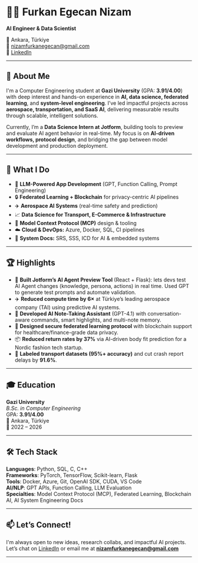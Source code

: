 # 👨‍💻 Furkan Egecan Nizam
**AI Engineer & Data Scientist**

📍 Ankara, Türkiye  
📧 nizamfurkanegecan@gmail.com  
🔗 [LinkedIn](https://www.linkedin.com/in/furkan-egecan-nizam)

---

## 🚀 About Me

I'm a Computer Engineering student at **Gazi University** (GPA: **3.91/4.00**) with deep interest and hands-on experience in **AI, data science, federated learning**, and **system-level engineering**. I’ve led impactful projects across **aerospace, transportation, and SaaS AI**, delivering measurable results through scalable, intelligent solutions.

Currently, I’m a **Data Science Intern at Jotform**, building tools to preview and evaluate AI agent behavior in real-time. My focus is on **AI-driven workflows, protocol design**, and bridging the gap between model development and production deployment.

---

## 🧠 What I Do

- 🧠 **LLM-Powered App Development** (GPT, Function Calling, Prompt Engineering)
- 🔒 **Federated Learning + Blockchain** for privacy-centric AI pipelines
- ✈️ **Aerospace AI Systems** (real-time safety and prediction)
- 📈 **Data Science for Transport, E-Commerce & Infrastructure**
- 🧪 **Model Context Protocol (MCP)** design & tooling
- ☁️ **Cloud & DevOps:** Azure, Docker, SQL, CI pipelines
- 📄 **System Docs:** SRS, SSS, ICD for AI & embedded systems

---

## 🏆 Highlights

- 🚀 **Built Jotform’s AI Agent Preview Tool** (React + Flask): lets devs test AI Agent changes (knowledge, persona, actions) in real time. Used GPT to generate test prompts and automate validation.
- ✈️ **Reduced compute time by 6×** at Türkiye’s leading aerospace company (TAI) using predictive AI systems.
- 🧠 **Developed AI Note-Taking Assistant** (GPT-4.1) with conversation-aware commands, smart highlights, and multi-note memory.
- 🔐 **Designed secure federated learning protocol** with blockchain support for healthcare/finance-grade data privacy.
- 📦 **Reduced return rates by 37%** via AI-driven body fit prediction for a Nordic fashion tech startup.
- 🚧 **Labeled transport datasets (95%+ accuracy)** and cut crash report delays by **91.6%**.

---

## 🎓 Education

**Gazi University**  
*B.Sc. in Computer Engineering*  
GPA: **3.91/4.00**  
📍 Ankara, Türkiye  
📅 2022 – 2026

---

## 🛠️ Tech Stack

**Languages**: Python, SQL, C, C++  
**Frameworks**: PyTorch, TensorFlow, Scikit-learn, Flask  
**Tools**: Docker, Azure, Git, OpenAI SDK, CUDA, VS Code  
**AI/NLP**: GPT APIs, Function Calling, LLM Evaluation  
**Specialties**: Model Context Protocol (MCP), Federated Learning, Blockchain AI, AI System Engineering Docs

---

## 📫 Let’s Connect!

I'm always open to new ideas, research collabs, and impactful AI projects.  
Let’s chat on [LinkedIn](https://www.linkedin.com/in/furkan-egecan-nizam) or email me at **nizamfurkanegecan@gmail.com**

---
